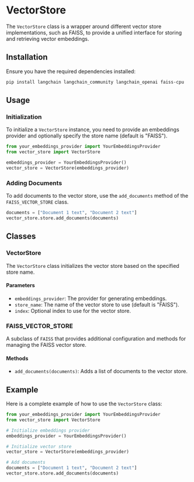 # VectorStore

The `VectorStore` class is a wrapper around different vector store implementations, such as FAISS, to provide a unified interface for storing and retrieving vector embeddings.

## Installation

Ensure you have the required dependencies installed:

```bash
pip install langchain langchain_community langchain_openai faiss-cpu
```

## Usage

### Initialization

To initialize a `VectorStore` instance, you need to provide an embeddings provider and optionally specify the store name (default is "FAISS").

```python
from your_embeddings_provider import YourEmbeddingsProvider
from vector_store import VectorStore

embeddings_provider = YourEmbeddingsProvider()
vector_store = VectorStore(embeddings_provider)
```

### Adding Documents

To add documents to the vector store, use the `add_documents` method of the `FAISS_VECTOR_STORE` class.

```python
documents = ["Document 1 text", "Document 2 text"]
vector_store.store.add_documents(documents)
```

## Classes

### VectorStore

The `VectorStore` class initializes the vector store based on the specified store name.

#### Parameters

- `embeddings_provider`: The provider for generating embeddings.
- `store_name`: The name of the vector store to use (default is "FAISS").
- `index`: Optional index to use for the vector store.

### FAISS_VECTOR_STORE

A subclass of `FAISS` that provides additional configuration and methods for managing the FAISS vector store.

#### Methods

- `add_documents(documents)`: Adds a list of documents to the vector store.

## Example

Here is a complete example of how to use the `VectorStore` class:

```python
from your_embeddings_provider import YourEmbeddingsProvider
from vector_store import VectorStore

# Initialize embeddings provider
embeddings_provider = YourEmbeddingsProvider()

# Initialize vector store
vector_store = VectorStore(embeddings_provider)

# Add documents
documents = ["Document 1 text", "Document 2 text"]
vector_store.store.add_documents(documents)
```